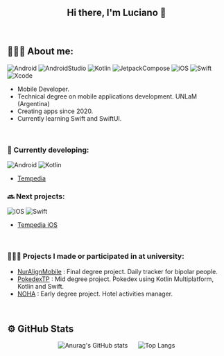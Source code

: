 <div align="center">

## Hi there, I'm Luciano 👋

</div>
<br>

## 🙋🏻‍♂️ About me:

![Android](https://img.shields.io/badge/Android-Green?style=plastic&logo=android&logoColor=white)
![AndroidStudio](https://img.shields.io/badge/AndroidStudio-limegreen?style=plastic&logo=androidstudio&logoColor=white)
![Kotlin](https://img.shields.io/badge/Kotlin-purple?style=plastic&logo=kotlin&logoColor=white)
![JetpackCompose](https://img.shields.io/badge/JetpackCompose-deepskyblue?style=plastic&logo=jetpackcompose&logoColor=white)
![iOS](https://img.shields.io/badge/iOS-orange?style=plastic&logo=apple&logoColor=white)
![Swift](https://img.shields.io/badge/Swift-orange?style=plastic&logo=swift&logoColor=white)
![Xcode](https://img.shields.io/badge/Xcode-blue?style=plastic&logo=xcode&logoColor=white)

* Mobile Developer.
* Technical degree on mobile applications development. UNLaM (Argentina)
* Creating apps since 2020.
* Currently learning Swift and SwiftUI.

<br>

### 🔨 Currently developing:

![Android](https://img.shields.io/badge/Android-Green?style=plastic&logo=android&logoColor=white)
![Kotlin](https://img.shields.io/badge/Kotlin-purple?style=plastic&logo=kotlin&logoColor=white)
* [Tempedia](https://github.com/lucianodelaiglesia/Tempedia)

### 🔜 Next projects:

![iOS](https://img.shields.io/badge/iOS-orange?style=plastic&logo=apple&logoColor=white)
![Swift](https://img.shields.io/badge/Swift-orange?style=plastic&logo=swift&logoColor=white)
* [Tempedia iOS](https://github.com/lucianodelaiglesia/Tempedia-iOS)

<br>

### 👨🏻‍🎓 Projects I made or participated in at university:

* [NurAlignMobile](https://github.com/ailenaguino/NurAlignMobile) : Final degree project. Daily tracker for bipolar people.
* [PokedexTP](https://github.com/lucianodelaiglesia/PokedexTP) : Mid degree project. Pokedex using Kotlin Multiplatform, Kotlin and Swift.
* [NOHA](https://github.com/suracelucas/NOHA) : Early degree project. Hotel activities manager.

<br>

## ⚙️ GitHub Stats

<div align="center">
<img src="https://github-readme-stats.vercel.app/api?username=lucianodelaiglesia&show_icons=true&theme=transparent" alt="Anurag's GitHub stats" style="margin: 0 10px;">
<img src="https://github-readme-stats.vercel.app/api/top-langs/?username=lucianodelaiglesia&layout=compact&theme=transparent" alt="Top Langs" style="margin: 0 10px;">
</div>
